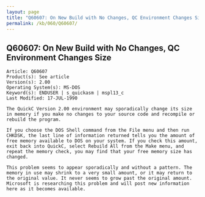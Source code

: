 ```yaml
---
layout: page
title: "Q60607: On New Build with No Changes, QC Environment Changes Size"
permalink: /kb/060/Q60607/
---
```


## Q60607: On New Build with No Changes, QC Environment Changes Size

	Article: Q60607
	Product(s): See article
	Version(s): 2.00
	Operating System(s): MS-DOS
	Keyword(s): ENDUSER | s_quickasm | mspl13_c
	Last Modified: 17-JUL-1990
	
	The QuickC Version 2.00 environment may sporadically change its size
	in memory if you make no changes to your source code and recompile or
	rebuild the program.
	
	If you choose the DOS Shell command from the File menu and then run
	CHKDSK, the last line of information returned tells you the amount of
	free memory available to DOS on your system. If you check this amount,
	exit back into QuickC, select Rebuild All from the Make menu, and
	repeat the memory check, you may find that your free memory size has
	changed.
	
	This problem seems to appear sporadically and without a pattern. The
	memory in use may shrink to a very small amount, or it may return to
	the original value. It never seems to grow past the original amount.
	Microsoft is researching this problem and will post new information
	here as it becomes available.
